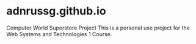 # adnrussg.github.io
 Computer World Superstore Project
 This is a personal use project for the Web Systems and Technologies 1 Course.
